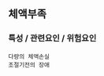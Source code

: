 ## 체액부족


### 특성 / 관련요인 / 위험요인

>                
                              
    다량의 체액손실
    조절기전의 장애



